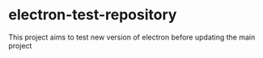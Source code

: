 # electron-test-repository
This project aims to test new version of electron before updating the main project
